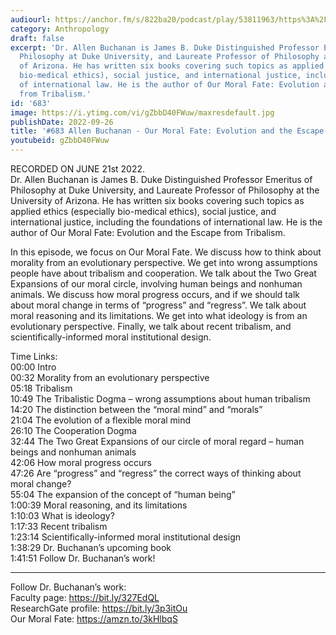 ```yaml
---
audiourl: https://anchor.fm/s/822ba20/podcast/play/53811963/https%3A%2F%2Fd3ctxlq1ktw2nl.cloudfront.net%2Fstaging%2F2022-5-21%2F96ccbb2a-0fcc-3c12-a4fb-43c505102754.m4a
category: Anthropology
draft: false
excerpt: 'Dr. Allen Buchanan is James B. Duke Distinguished Professor Emeritus of
  Philosophy at Duke University, and Laureate Professor of Philosophy at the University
  of Arizona. He has written six books covering such topics as applied ethics (especially
  bio-medical ethics), social justice, and international justice, including the foundations
  of international law. He is the author of Our Moral Fate: Evolution and the Escape
  from Tribalism.'
id: '683'
image: https://i.ytimg.com/vi/gZbbD40FWuw/maxresdefault.jpg
publishDate: 2022-09-26
title: '#683 Allen Buchanan - Our Moral Fate: Evolution and the Escape from Tribalism'
youtubeid: gZbbD40FWuw
---
```

<div class="timelinks">

RECORDED ON JUNE 21st 2022.  
Dr. Allen Buchanan is James B. Duke Distinguished Professor Emeritus of Philosophy at Duke University, and Laureate Professor of Philosophy at the University of Arizona. He has written six books covering such topics as applied ethics (especially bio-medical ethics), social justice, and international justice, including the foundations of international law. He is the author of Our Moral Fate: Evolution and the Escape from Tribalism.

In this episode, we focus on Our Moral Fate.  We discuss how to think about morality from an evolutionary perspective. We get into wrong assumptions people have about tribalism and cooperation. We talk about the Two Great Expansions of our moral circle, involving human beings and nonhuman animals. We discuss how moral progress occurs, and if we should talk about moral change in terms of “progress” and “regress”. We talk about moral reasoning and its limitations. We get into what ideology is from an evolutionary perspective. Finally, we talk about recent tribalism, and scientifically-informed moral institutional design.

Time Links:  
<time>00:00</time> Intro  
<time>00:32</time> Morality from an evolutionary perspective  
<time>05:18</time> Tribalism  
<time>10:49</time> The Tribalistic Dogma – wrong assumptions about human tribalism  
<time>14:20</time> The distinction between the “moral mind” and “morals”  
<time>21:04</time> The evolution of a flexible moral mind  
<time>26:10</time> The Cooperation Dogma  
<time>32:44</time> The Two Great Expansions of our circle of moral regard – human beings and nonhuman animals  
<time>42:06</time> How moral progress occurs  
<time>47:26</time> Are “progress” and “regress” the correct ways of thinking about moral change?  
<time>55:04</time> The expansion of the concept of “human being”  
<time>1:00:39</time> Moral reasoning, and its limitations  
<time>1:10:03</time> What is ideology?  
<time>1:17:33</time> Recent tribalism  
<time>1:23:14</time> Scientifically-informed moral institutional design  
<time>1:38:29</time> Dr. Buchanan’s upcoming book  
<time>1:41:51</time> Follow Dr. Buchanan’s work!

---

Follow Dr. Buchanan’s work:  
Faculty page: https://bit.ly/327EdQL  
ResearchGate profile: https://bit.ly/3p3itOu  
Our Moral Fate: https://amzn.to/3kHlbqS
</div>

